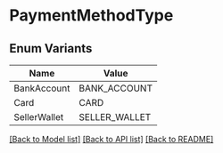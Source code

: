 # PaymentMethodType

## Enum Variants

| Name | Value |
|---- | -----|
| BankAccount | BANK_ACCOUNT |
| Card | CARD |
| SellerWallet | SELLER_WALLET |


[[Back to Model list]](../README.md#documentation-for-models) [[Back to API list]](../README.md#documentation-for-api-endpoints) [[Back to README]](../README.md)


